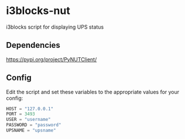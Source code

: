 # i3blocks-nut

i3blocks script for displaying UPS status

## Dependencies

https://pypi.org/project/PyNUTClient/

## Config

Edit the script and set these variables to the appropriate values for your config:
```python
HOST = "127.0.0.1"
PORT = 3493
USER = "username"
PASSWORD = "password"
UPSNAME = "upsname"
```